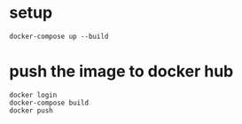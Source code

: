 # setup

    docker-compose up --build


# push the image to docker hub

    docker login
    docker-compose build
    docker push
    
